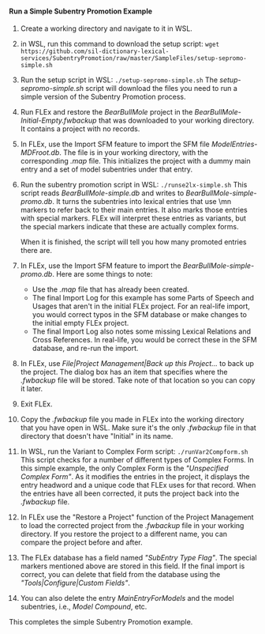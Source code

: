 #### Run a Simple Subentry Promotion Example

1. Create a working directory and navigate to it in WSL.

2. in WSL, run this command to download the setup script:
   `wget https://github.com/sil-dictionary-lexical-services/SubentryPromotion/raw/master/SampleFiles/setup-sepromo-simple.sh`

3. Run the setup script in WSL:
   `./setup-sepromo-simple.sh`
   The *setup-sepromo-simple.sh* script will download the files you need to run a simple version of the Subentry Promotion process.

4. Run FLEx and restore the *BearBullMole* project in the *BearBullMole-Initial-Empty.fwbackup* that was downloaded to your working directory. It contains a project with no records.

5. In FLEx, use the Import SFM feature to import the SFM file *ModelEntries-MDFroot.db*. The file is in your working directory, with the corresponding *.map* file. This initializes the project with a dummy main entry and a set of model subentries under that entry.

6. Run the subentry promotion script in WSL:
   `./runse2lx-simple.sh`
This script reads *BearBullMole-simple.db* and writes to *BearBullMole-simple-promo.db*. It turns the subentries into lexical entries that use \mn markers to refer back to their main entries. It also marks those entries with special markers. FLEx will interpret these entries as variants, but the special markers indicate that these are actually complex forms.

   When it is finished, the script will tell you how many promoted entries there are.

7. In FLEx, use the Import SFM feature to import the *BearBullMole-simple-promo.db*. Here are some things to note:
   * Use the *.map* file that has already been created.
   * The final Import Log for this example has some Parts of Speech and Usages that aren't in the initial FLEx project. For an real-life import, you would correct typos in the SFM database or make changes to the initial empty FLEx project.
   * The final Import Log also notes some missing Lexical Relations and Cross References. In real-life, you would be correct these in the SFM database, and re-run the import.

8. In FLEx, use  *File|Project Management|Back up this Project...* to back up the project. The dialog box has an item that specifies where the *.fwbackup* file will be stored. Take note of that location so you can copy it later.

9. Exit FLEx.

10. Copy the *.fwbackup* file you made in FLEx into the working directory that you have open in WSL. Make sure it's the only *.fwbackup* file in that directory that doesn't have "Initial" in its name.

11. In WSL, run the Variant to Complex Form script:
    `./runVar2Compform.sh`
    This script checks for a number of different types of Complex Forms. In this simple example, the only  Complex Form is the *"Unspecified Complex Form"*. As it modifies the entries in the project, it displays the entry headword and a unique code that FLEx uses for that record. When the entries have all been corrected, it puts the project back into the *.fwbackup* file.

12. In FLEx use the "Restore a Project" function of the Project Management to load the corrected project from the *.fwbackup* file in your working directory. If you restore the project to a different name, you can compare the project before and after.

13. The FLEx database has a field named *"SubEntry Type Flag"*. The special markers mentioned above are stored in this field. If the final import is correct, you can delete that field from the database using the *"Tools|Configure|Custom Fields"*.

14. You can also delete the entry *MainEntryForModels* and the model subentries, i.e., *Model Compound*, etc.

This completes the simple Subentry Promotion example.
